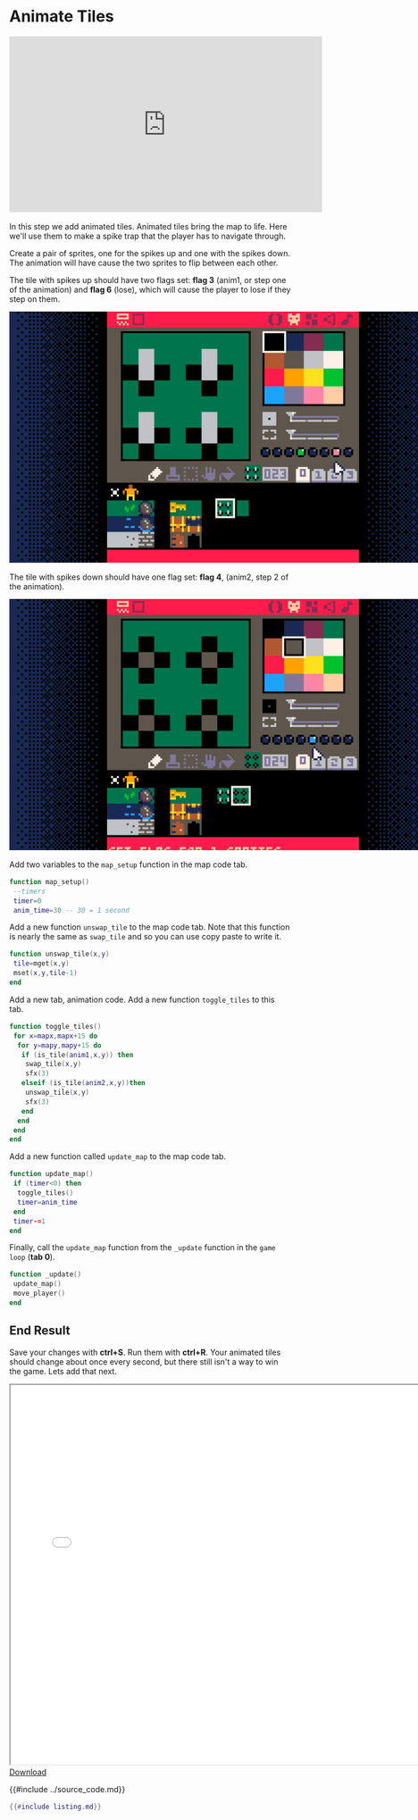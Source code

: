 # Animate Tiles

<iframe width="560" height="315" src="https://www.youtube.com/embed/MkXeXYPF2pw" title="YouTube video player" frameborder="0" allow="accelerometer; autoplay; clipboard-write; encrypted-media; gyroscope; picture-in-picture" allowfullscreen></iframe>

In this step we add animated tiles. Animated tiles bring the map to life. Here we'll use them to make a spike trap that the player has to navigate through.

Create a pair of sprites, one for the spikes up and one with the spikes down. The animation will have cause the two sprites to flip between each other.

The tile with spikes up should have two flags set: **flag 3** (anim1, or step one of the animation) and **flag 6** (lose), which will cause the player to lose if they step on them.

<img src="./spikes_up.png" style="min-width: 400px; max-width: 800px"/>

The tile with spikes down should have one flag set: **flag 4**, (anim2, step 2 of the animation).

<img src="./spikes_down.png" style="min-width: 400px; max-width: 800px"/>

Add two variables to the `map_setup` function in the map code tab.

```lua
function map_setup()
 --timers
 timer=0
 anim_time=30 -- 30 = 1 second
```

Add a new function `unswap_tile` to the map code tab. Note that this function is nearly the same as `swap_tile` and so you can use copy paste to write it.

```lua
function unswap_tile(x,y)
 tile=mget(x,y)
 mset(x,y,tile-1)
end
```

Add a new tab, animation code. Add a new function `toggle_tiles` to this tab.

```lua
function toggle_tiles()
 for x=mapx,mapx+15 do
  for y=mapy,mapy+15 do
   if (is_tile(anim1,x,y)) then
    swap_tile(x,y)
    sfx(3)
   elseif (is_tile(anim2,x,y))then
    unswap_tile(x,y)
    sfx(3)
   end
  end
 end
end
```

Add a new function called `update_map` to the map code tab.

```lua
function update_map()
 if (timer<0) then
  toggle_tiles()
  timer=anim_time
 end
 timer-=1
end
```

Finally, call the `update_map` function from the `_update` function in the `game loop` (**tab 0**).

```lua
function _update()
 update_map()
 move_player()
end
```

## End Result

Save your changes with **ctrl+S**. Run them with **ctrl+R**. Your animated tiles
should change about once every second, but there still isn't a way to win the
game. Lets add that next.

<iframe width="750px" height="680px" src="./adventuregame_step_08.html"></iframe>
<a href="./adventuregame_step_08.p8.png" target="_blank">Download</a>


{{#include ../source_code.md}}
```lua
{{#include listing.md}}
```
